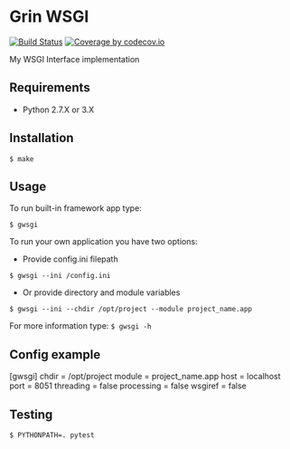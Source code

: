 Grin WSGI
=========
[![Build Status](https://travis-ci.org/Grin941/grin_wsgi.svg?branch=master)](https://travis-ci.org/Grin941/grin_wsgi)
[![Coverage by codecov.io](https://codecov.io/gh/Grin941/grin_wsgi/branch/master/graphs/badge.svg?branch=master)](https://codecov.io/gh/Grin941/grin_wsgi?branch=master)

My WSGI Interface implementation

## Requirements

* Python 2.7.X or 3.X

## Installation

```
$ make
```

## Usage

To run built-in framework app type:
```
$ gwsgi
```

To run your own application you have two options:

* Provide config.ini filepath
```
$ gwsgi --ini /config.ini
```
* Or provide directory and module variables
```
$ gwsgi --ini --chdir /opt/project --module project_name.app
```

For more information type: ```$ gwsgi -h```

## Config example
[gwsgi]
chdir = /opt/project
module = project_name.app
host = localhost
port = 8051
threading = false
processing = false
wsgiref = false

## Testing
```
$ PYTHONPATH=. pytest
```
